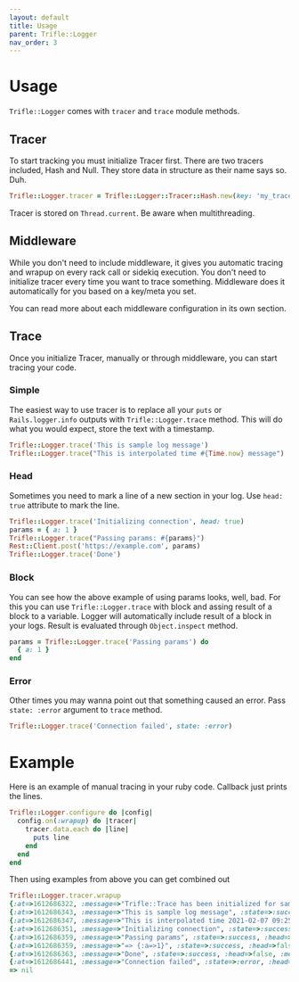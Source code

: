 ```yaml
---
layout: default
title: Usage
parent: Trifle::Logger
nav_order: 3
---
```


# Usage

`Trifle::Logger` comes with `tracer` and `trace` module methods.

## Tracer

To start tracking you must initialize Tracer first. There are two tracers included, Hash and Null. They store data in structure as their name says so. Duh.

```ruby
Trifle::Logger.tracer = Trifle::Logger::Tracer::Hash.new(key: 'my_trace', meta: {count: 1})
```

Tracer is stored on `Thread.current`. Be aware when multithreading.

## Middleware

While you don't need to include middleware, it gives you automatic tracing and wrapup on every rack call or sidekiq execution. You don't need to initialize tracer every time you want to trace something. Middleware does it automatically for you based on a key/meta you set.

You can read more about each middleware configuration in its own section.

## Trace

Once you initialize Tracer, manually or through middleware, you can start tracing your code.

### Simple

The easiest way to use tracer is to replace all your `puts` or `Rails.logger.info` outputs with `Trifle::Logger.trace` method. This will do what you would expect, store the text with a timestamp.

```ruby
Trifle::Logger.trace('This is sample log message')
Trifle::Logger.trace("This is interpolated time #{Time.now} message")
```

### Head

Sometimes you need to mark a line of a new section in your log. Use `head: true` attribute to mark the line.

```ruby
Trifle::Logger.trace('Initializing connection', head: true)
params = { a: 1 }
Trifle::Logger.trace("Passing params: #{params}")
Rest::Client.post('https://example.com', params)
Trifle::Logger.trace('Done')
```

### Block

You can see how the above example of using params looks, well, bad. For this you can use `Trifle::Logger.trace` with block and assing result of a block to a variable. Logger will automatically include result of a block in your logs. Result is evaluated through `Object.inspect` method.

```ruby
params = Trifle::Logger.trace('Passing params') do
  { a: 1 }
end
```

### Error

Other times you may wanna point out that something caused an error. Pass `state: :error` argument to `trace` method.

```ruby
Trifle::Logger.trace('Connection failed', state: :error)
```

# Example

Here is an example of manual tracing in your ruby code. Callback just prints the lines.

```ruby
Trifle::Logger.configure do |config|
  config.on(:wrapup) do |tracer|
    tracer.data.each do |line|
      puts line
    end
  end
end
```

Then using examples from above you can get combined out
```ruby
Trifle::Logger.tracer.wrapup
{:at=>1612686322, :message=>"Trifle::Trace has been initialized for sample", :state=>:success, :head=>false, :meta=>false}
{:at=>1612686343, :message=>"This is sample log message", :state=>:success, :head=>false, :meta=>false}
{:at=>1612686347, :message=>"This is interpolated time 2021-02-07 09:25:47 +0100 message", :state=>:success, :head=>false, :meta=>false}
{:at=>1612686351, :message=>"Initializing connection", :state=>:success, :head=>true, :meta=>false}
{:at=>1612686359, :message=>"Passing params", :state=>:success, :head=>false, :meta=>false}
{:at=>1612686359, :message=>"=> {:a=>1}", :state=>:success, :head=>false, :meta=>true}
{:at=>1612686363, :message=>"Done", :state=>:success, :head=>false, :meta=>false}
{:at=>1612686441, :message=>"Connection failed", :state=>:error, :head=>false, :meta=>false}
=> nil
```
